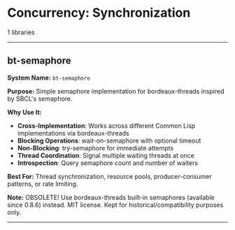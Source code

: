 # Concurrency: Synchronization

1 libraries

---

## bt-semaphore

**System Name:** `bt-semaphore`

**Purpose:** Simple semaphore implementation for bordeaux-threads inspired by SBCL's semaphore.

**Why Use It:**
- **Cross-Implementation**: Works across different Common Lisp implementations via bordeaux-threads
- **Blocking Operations**: wait-on-semaphore with optional timeout
- **Non-Blocking**: try-semaphore for immediate attempts
- **Thread Coordination**: Signal multiple waiting threads at once
- **Introspection**: Query semaphore count and number of waiters

**Best For:** Thread synchronization, resource pools, producer-consumer patterns, or rate limiting.

**Note:** OBSOLETE! Use bordeaux-threads built-in semaphores (available since 0.8.6) instead. MIT license. Kept for historical/compatibility purposes only.

---


